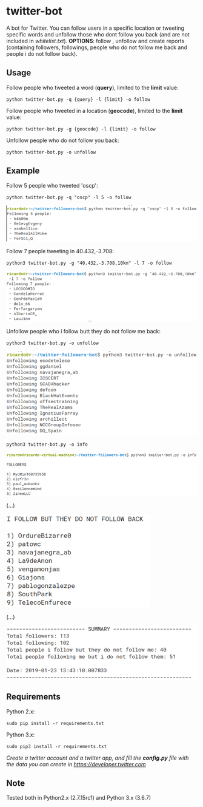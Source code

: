 # twitter-bot
A bot for Twitter. You can follow users in a specific location or tweeting specific words and unfollow those who dont follow you back (and are not included in  *whitelist.txt*). **OPTIONS**: follow , unfollow and create reports (containing followers, followings, people who do not follow me back and people i do not follow back). 


## Usage

Follow people who tweeted a word (**query**), limited to the **limit** value:
```
python twitter-bot.py -q {query} -l {limit} -o follow
```

Follow people who tweeted in a location (**geocode**), limited to the **limit** value:
```
python twitter-bot.py -g {geocode} -l {limit} -o follow
```

Unfollow people who do not follow you back:
```
python twitter-bot.py -o unfollow
```


## Example

Follow 5 people who tweeted 'oscp':

```
python twitter-bot.py -q "oscp" -l 5 -o follow
```
![Screenshot](images/img1.png)

Follow 7 people tweeting in 40.432,-3.708:

```
python3 twitter-bot.py -g "40.432,-3.708,10km" -l 7 -o follow
```
![Screenshot](images/img2.png)

Unfollow people who i follow butt they do not follow me back:

```
python3 twitter-bot.py -o unfollow
```
![Screenshot](images/img3.png)

```
python3 twitter-bot.py -o info
```
![Screenshot](images/img4.png)

(...)

![Screenshot](images/img5.png)

(...)

![Screenshot](images/img6.png)


## Requirements

Python 2.x:
```
sudo pip install -r requirements.txt
```

Python 3.x:
```
sudo pip3 install -r requirements.txt
```

*Create a twitter account and a twitter app, and fill the **config.py** file with the data you can create in https://developer.twitter.com*

## Note

Tested both in Python2.x (2.7.15rc1) and Python 3.x (3.6.7)


